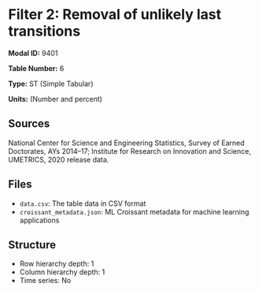 # Filter 2: Removal of unlikely last transitions

**Modal ID:** 9401

**Table Number:** 6

**Type:** ST (Simple Tabular)

**Units:** (Number and percent)

## Sources

National Center for Science and Engineering Statistics, Survey of Earned Doctorates, AYs 2014–17; Institute for Research on Innovation and Science, UMETRICS, 2020 release data.

## Files

- `data.csv`: The table data in CSV format
- `croissant_metadata.json`: ML Croissant metadata for machine learning applications

## Structure

- Row hierarchy depth: 1
- Column hierarchy depth: 1
- Time series: No
